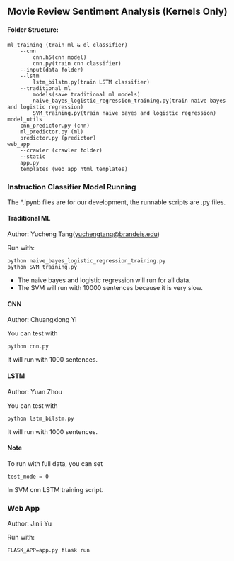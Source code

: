 ## Movie Review Sentiment Analysis (Kernels Only)

#### Folder Structure:

```
ml_training (train ml & dl classifier)
	--cnn
	    cnn.h5(cnn model)
	    cnn.py(train cnn classifier)
	--input(data folder)
	--lstm
	    lstm_bilstm.py(train LSTM classifier)
	--traditional_ml
		models(save traditional ml models)
		naive_bayes_logistic_regression_training.py(train naive bayes and logistic regression)
		SVM_training.py(train naive bayes and logistic regression)
model_utils
    cnn_predictor.py (cnn)
    ml_predictor.py (ml)
    predictor.py (predictor)
web_app
    --crawler (crawler folder)
    --static
    app.py
    templates (web app html templates)
```
### Instruction Classifier Model Running

The *.ipynb files are for our development, the runnable scripts are .py files.

#### Traditional ML 

Author: Yucheng Tang(yuchengtang@brandeis.edu)

Run with:

```
python naive_bayes_logistic_regression_training.py
python SVM_training.py
```

- The naive bayes and logistic regression will run for all data.
- The SVM will run with 10000 sentences because it is very slow.

#### CNN
Author: Chuangxiong Yi

You can test with 
```
python cnn.py
```

It will run with 1000 sentences.

#### LSTM
Author: Yuan Zhou

You can test with 
```
python lstm_bilstm.py
```

It will run with 1000 sentences.

#### Note

To run with full data, you can set

```
test_mode = 0
```
In SVM cnn LSTM training script.

### Web App

Author: Jinli Yu

Run with:

```
FLASK_APP=app.py flask run
```
